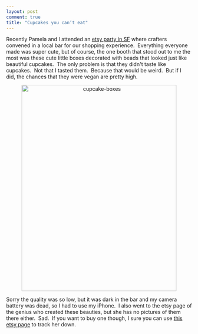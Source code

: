 ```yaml
---
layout: post
comment: true
title: "Cupcakes you can’t eat"
---
```

Recently Pamela and I attended an <a href="http://ashcanmagazine.com/?p=1330" target="_blank">etsy party in SF</a> where crafters convened in a local bar for our shopping experience.  Everything everyone made was super cute, but of course, the one booth that stood out to me the most was these cute little boxes decorated with beads that looked just like beautiful cupcakes.  The only problem is that they didn't taste like cupcakes.  Not that I tasted them.  Because that would be weird.  But if I did, the chances that they were vegan are pretty high.
<p style="text-align: center;"><img class="aligncenter size-full wp-image-96" title="cupcake-boxes" src="http://ieatcupcakes.com/wp-content/uploads/2009/12/cupcake-boxes.jpg" alt="cupcake-boxes" width="420" height="560" /></p>

Sorry the quality was so low, but it was dark in the bar and my camera battery was dead, so I had to use my iPhone.  I also went to the etsy page of the genius who created these beauties, but she has no pictures of them there either.  Sad.  If you want to buy one though, I sure you can use <a href="http://www.etsy.com/shop/bobbyjane" target="_blank">this etsy page</a> to track her down.
